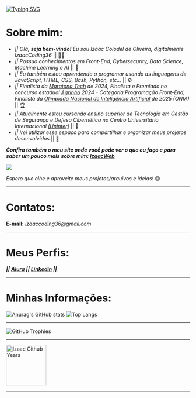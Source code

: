 [![Typing SVG](https://readme-typing-svg.herokuapp.com?font=Orbitron&weight=500&size=17&pause=1000&color=2CF11E&background=000000FB&center=true&vCenter=true&width=1000&height=100&lines=Ol%C3%A1%2C+seja+bem-vindo!;+Eu+sou+Izaac+Colodel+de+Oliveira%2C+digitalmente+IzaacCoding36;Possuo+conhecimentos+em+Front-End%2C+Cybersecurity%2C+Data+Science%2C+Machine+Learning+e+AI+;Finalista+da+Maratona+Tech+de+2024;Finalista+e+Premiado+no+concurso+estadual+Agrinho+2024+-+Categoria+Programa%C3%A7%C3%A3o+Front-End;Finalista+da+Olimp%C3%ADada+Nacional+de+Intelig%C3%AAncia+Artificial+de+2025+(ONIA);Aqui+voc%C3%AA+ver%C3%A1+meus+projetos+desenvolvidos)](https://git.io/typing-svg)

# Sobre mim:

- _|| Olá, **seja bem-vindo!** Eu sou Izaac Colodel de Oliveira, digitalmente IzaacCoding36_ || 👋🏼
- _|| Possuo conhecimentos em Front-End, Cybersecurity, Data Science, Machine Learning e AI_ || 🧠
- _|| Eu também estou aprendendo a programar usando as linguagens de JavaScript, HTML, CSS, Bash, Python, etc..._ || ⚙
- _|| Finalista da [Maratona Tech](https://maratona.tech/) de 2024, Finalista e Premiado no concurso estadual [Agrinho](https://www.sistemafaep.org.br/agrinho/) 2024 - Categoria Programação Front-End, Finalista da [Olimpíada Nacional de Inteligência Artificial](https://www.oniabrasil.com.br/) de 2025 (ONIA)_ || 🏆
- _|| Atualmente estou cursando ensino superior de Tecnologia em Gestão de Segurança e Defesa Cibernética no Centro Universitário Internacional [(Uninter)](https://www.uninter.com/)_ || 🔐
- _|| Irei utilizar esse espaço para compartilhar e organizar meus projetos desenvolvidos_ || 📁

**_Confira também o meu site onde você pode ver o que eu faço e para saber um pouco mais sobre mim: [IzaacWeb](https://izaacweb.vercel.app/eng-dark.html)_**

![](https://media.tenor.com/24tIz3UhN50AAAAC/reasonsimbroke-xbox.gif)

*Espero que olhe e aproveite meus projetos/arquivos e ideias!* 😉

***
# Contatos:

**E-mail:** _izaaccoding36@gmail.com_

***
# Meus Perfis:

**_|| [Alura](https://cursos.alura.com.br/user/izaaccoding36) || [Linkedin](https://www.linkedin.com/in/izaac-colodel-de-oliveira-0773682b3/) ||_**

***
# Minhas Informações: 

![Anurag's GitHub stats](https://github-readme-stats.vercel.app/api?username=IzaacCoding36&theme=merko&show_icons=true)
![Top Langs](https://github-readme-stats.vercel.app/api/top-langs/?username=IzaacCoding36&theme=merko&layout=compact)

---

<div>
    <img src="https://github-profile-trophy.vercel.app/?username=IzaacCoding36&theme=matrix&row=1" alt="GitHub Trophies" />
</div>

---

<p>
	<img src="https://komarev.com/ghpvc/?username=IzaacCoding36&color=green" alt="Izaac Github Years" width="110" />&nbsp;&nbsp;
</p>

***
